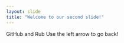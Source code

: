 ```yaml
---
layout: slide
title: "Welcome to our second slide!"
---
```

GitHub and Rub 
Use the left arrow to go back!
